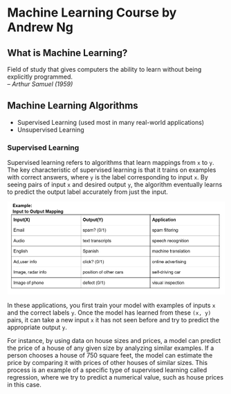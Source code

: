 # Machine Learning Course by Andrew Ng

## What is Machine Learning?
Field of study that gives computers the ability to learn without being explicitly programmed.  
*– Arthur Samuel (1959)*

## Machine Learning Algorithms
- Supervised Learning (used most in many real-world applications)
- Unsupervised Learning

### Supervised Learning
Supervised learning refers to algorithms that learn mappings from `x` to `y`. The key characteristic of supervised learning is that it trains on examples with correct answers, where `y` is the label corresponding to input `x`. By seeing pairs of input `x` and desired output `y`, the algorithm eventually learns to predict the output label accurately from just the input.

<img src="https://github.com/sharjeelbhullar/Machine-Learning-Specialization/blob/main/I-O%20Mapping.png">

In these applications, you first train your model with examples of inputs `x` and the correct labels `y`. Once the model has learned from these `(x, y)` pairs, it can take a new input `x` it has not seen before and try to predict the appropriate output `y`.

For instance, by using data on house sizes and prices, a model can predict the price of a house of any given size by analyzing similar examples. If a person chooses a house of 750 square feet, the model can estimate the price by comparing it with prices of other houses of similar sizes. This process is an example of a specific type of supervised learning called regression, where we try to predict a numerical value, such as house prices in this case.

